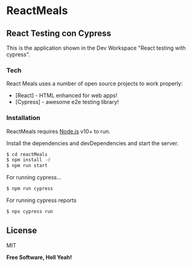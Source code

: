# ReactMeals
## React Testing con Cypress

This is the application shown in the Dev Workspace "React testing with cypress".

### Tech

React Meals uses a number of open source projects to work properly:

* [React] - HTML enhanced for web apps!
* [Cypress] - awesome e2e testing library!

### Installation

ReactMeals requires [Node.js](https://nodejs.org/) v10+ to run.

Install the dependencies and devDependencies and start the server.

```sh
$ cd reactMeals
$ npm install -d
$ npm run start
```

For running cypress...

```sh
$ npm run cypress
```

For running cypress reports

```sh
$ npx cypress run
```

License
----

MIT


**Free Software, Hell Yeah!**

